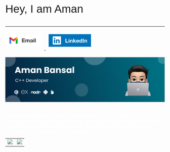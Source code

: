 <!-- # Hey, I am Aman -->
<link rel="preconnect" href="https://fonts.gstatic.com">
<link href="https://fonts.googleapis.com/css2?family=Poppins:wght@400;500;600;700&display=swap" rel="stylesheet">
<p style="font-size:2.5em;font-family: 'Poppins', sans-serif;" >Hey, I am Aman</p>
<hr style="border-color:white;" />
<a target="_blank" href="mailto:abansal619@gmail.com" target="_blank">
<img style="padding:10px 10px 10px 0px;" height="40em" alt="Email" src="./Email.png" />
</a>
<a target="_blank" href="https://www.linkedin.com/in/aman-b-b1250313a/" target="_blank">
<img style="padding:10px;" height="40em" alt="LinkedIn" src="./Linkedin.png" />
</a>
<div style="padding: 20px 0px;"><img src="./bg.png" alt="Aman Github Banner"></div>
<p style="color:white;font-weight:500;font-family: 'Poppins', sans-serif;">
   I am an experienced C++ Developer working at UTrade Solutions and has experience working on various backend technologies like python flask, experess nodejs and has worked on firebase too.I want to explore all technologies as i don't feel to be constrained by technologies.
</p>
<table width="100%">
  <tr>
    <td>
<img height="180em" src="https://github-readme-stats.vercel.app/api?username=AmanBansal619&show_icons=true&hide_border=true" /> </td>
 <td> <img height="180em" src="https://github-readme-stats.vercel.app/api/top-langs/?username=AmanBansal619&show_icons=true&hide_border=true&layout=compact&langs_count=8"/> </td>
  </tr>
 <table>
